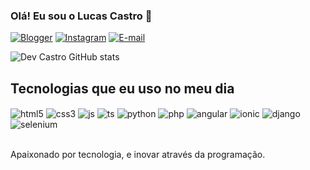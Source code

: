 ### Olá! Eu sou o Lucas Castro 👋

[![Blogger](https://img.shields.io/website-up-down-green-red/http/monip.org.svg)](www.inovacaocastro.com.br)
[![Instagram](https://img.shields.io/badge/Instagram-E4405F?style=for-the-badge&logo=instagram&logoColor=white)](https://www.instagram.com/ccastro_llucas?utm_source=qr&igsh=MTZvbWU0aGwweG5wcA==)
[![E-mail](https://img.shields.io/badge/Gmail-D14836?style=for-the-badge&logo=gmail&logoColor=white)](mailto:lucas.castro@inovacaocastro.com.br?subject=Contato%20Via%20Github&body=Ol%C3%A1!)

![Dev Castro GitHub stats](https://github-readme-stats.vercel.app/api?username=devcastro&show_icons=true&theme=transparent)

## Tecnologias que eu uso no meu dia

<div style="display: inline_block"> 
	<img align="center" alt="html5" src="https://img.shields.io/badge/html5-%23E34F26.svg?style=for-the-badge&logo=html5&logoColor=white" />
	<img align="center" alt="css3" src="https://img.shields.io/badge/css3-%231572B6.svg?style=for-the-badge&logo=css3&logoColor=white" />
	<img align="center" alt="js" src="https://img.shields.io/badge/javascript-%23323330.svg?style=for-the-badge&logo=javascript&logoColor=%23F7DF1E" />
	<img align="center" alt="ts" src="https://img.shields.io/badge/typescript-%23007ACC.svg?style=for-the-badge&logo=typescript&logoColor=white" />
	<img align="center" alt="python" src="https://img.shields.io/badge/python-3670A0?style=for-the-badge&logo=python&logoColor=ffdd54" />
	<img align="center" alt="php" src="https://img.shields.io/badge/php-%23777BB4.svg?style=for-the-badge&logo=php&logoColor=white" />
	<img align="center" alt="angular" src="https://img.shields.io/badge/angular-%23DD0031.svg?style=for-the-badge&logo=angular&logoColor=white" />
	<img align="center" alt="ionic" src="https://img.shields.io/badge/Ionic-%233880FF.svg?style=for-the-badge&logo=Ionic&logoColor=white" />
	<img align="center" alt="django" src="https://img.shields.io/badge/django-%23092E20.svg?style=for-the-badge&logo=django&logoColor=white" />
	<img align="center" alt="selenium" src="https://img.shields.io/badge/-selenium-%43B02A?style=for-the-badge&logo=selenium&logoColor=white" />
</div> <br/>

Apaixonado por tecnologia, e inovar através da programação.

